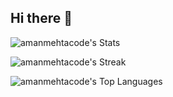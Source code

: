 ## Hi there 👋

<!--
**amanmehtacode/amanmehtacode** is a ✨ _special_ ✨ repository because its `README.md` (this file) appears on your GitHub profile.

Here are some ideas to get you started:

- 🔭 I’m currently working on ...
- 🌱 I’m currently learning ...
- 👯 I’m looking to collaborate on ...
- 🤔 I’m looking for help with ...
- 💬 Ask me about ...
- 📫 How to reach me: ...
- 😄 Pronouns: ...
- ⚡ Fun fact: ...
-->

![amanmehtacode's Stats](https://github-readme-stats.vercel.app/api?username=amanmehtacode&theme=synthwave&show_icons=true&hide_border=false&count_private=true)

![amanmehtacode's Streak](https://github-readme-streak-stats.herokuapp.com/?user=amanmehtacode&theme=synthwave&hide_border=false)

![amanmehtacode's Top Languages](https://github-readme-stats.vercel.app/api/top-langs/?username=amanmehtacode&theme=synthwave&show_icons=true&hide_border=false&layout=compact)
